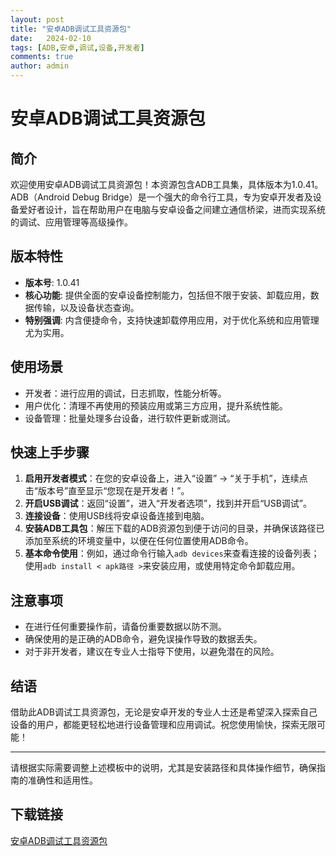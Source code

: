 ```yaml
---
layout: post
title: "安卓ADB调试工具资源包"
date:   2024-02-10
tags: [ADB,安卓,调试,设备,开发者]
comments: true
author: admin
---
```

# 安卓ADB调试工具资源包

## 简介
欢迎使用安卓ADB调试工具资源包！本资源包含ADB工具集，具体版本为1.0.41。ADB（Android Debug Bridge）是一个强大的命令行工具，专为安卓开发者及设备爱好者设计，旨在帮助用户在电脑与安卓设备之间建立通信桥梁，进而实现系统的调试、应用管理等高级操作。

## 版本特性
- **版本号**: 1.0.41
- **核心功能**: 提供全面的安卓设备控制能力，包括但不限于安装、卸载应用，数据传输，以及设备状态查询。
- **特别强调**: 内含便捷命令，支持快速卸载停用应用，对于优化系统和应用管理尤为实用。

## 使用场景
- 开发者：进行应用的调试，日志抓取，性能分析等。
- 用户优化：清理不再使用的预装应用或第三方应用，提升系统性能。
- 设备管理：批量处理多台设备，进行软件更新或测试。

## 快速上手步骤
1. **启用开发者模式**：在您的安卓设备上，进入“设置” -> “关于手机”，连续点击“版本号”直至显示“您现在是开发者！”。
2. **开启USB调试**：返回“设置”，进入“开发者选项”，找到并开启“USB调试”。
3. **连接设备**：使用USB线将安卓设备连接到电脑。
4. **安装ADB工具包**：解压下载的ADB资源包到便于访问的目录，并确保该路径已添加至系统的环境变量中，以便在任何位置使用ADB命令。
5. **基本命令使用**：例如，通过命令行输入`adb devices`来查看连接的设备列表；使用`adb install < apk路径 >`来安装应用，或使用特定命令卸载应用。

## 注意事项
- 在进行任何重要操作前，请备份重要数据以防不测。
- 确保使用的是正确的ADB命令，避免误操作导致的数据丢失。
- 对于非开发者，建议在专业人士指导下使用，以避免潜在的风险。

## 结语
借助此ADB调试工具资源包，无论是安卓开发的专业人士还是希望深入探索自己设备的用户，都能更轻松地进行设备管理和应用调试。祝您使用愉快，探索无限可能！

---

请根据实际需要调整上述模板中的说明，尤其是安装路径和具体操作细节，确保指南的准确性和适用性。

## 下载链接

[安卓ADB调试工具资源包](https://pan.quark.cn/s/9bc140a0b93a)